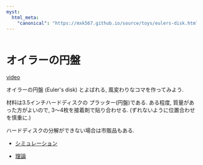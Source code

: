 ```yaml
---
myst:
  html_meta:
    "canonical": "https://mxk567.github.io/source/toys/eulers-disk.html"
---
```


```{tags} 物理おもちゃ, 力学, NEW
```

# オイラーの円盤

[video](https://drive.google.com/file/d/13fOhk8zqCVVDwt8A_fZuclfZtgT8DVKx/view)

オイラーの円盤 (Euler's disk) とよばれる,
風変わりなコマを作ってみよう.

材料は3.5インチハードディスクの
プラッター(円盤)である.
ある程度, 質量があった方がよいので,
3～4枚を接着剤で貼り合わせる.
(ずれないように位置合わせを慎重に.)


ハードディスクの分解ができない場合は市販品もある.

- [シミュレーション](https://demonstrations.wolfram.com/DiskRollingOnAHorizontalPlane)

- [理論](https://arxiv.org/pdf/physics/0008227)
